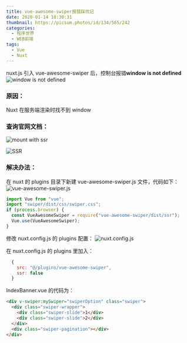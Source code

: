 ```yaml
---
title: vue-awesome-swiper报错踩坑记
date: 2020-01-14 18:30:31
thumbnail: https://picsum.photos/id/134/565/242
categories:
  - 程序世界
  - WEB前端
tags:
  - Vue
  - Nuxt
---
```


nuxt.js 引入 vue-awesome-swiper 后，控制台报错**window is not defined**
![window is not defined](https://s2.ax1x.com/2020/01/19/1CS9tH.jpg)

### 原因：

Nuxt 在服务端渲染时找不到 window

<!--more-->

### 查询官网文档：

![mount with ssr](https://s2.ax1x.com/2020/01/19/1CSF1I.png)

![SSR](https://s2.ax1x.com/2020/01/19/1CSeHS.png)

### 解决办法：

在 nuxt 的 plugins 目录下新建 vue-awesome-swiper.js 文件，代码如下：![vue-awesome-swiper.js](https://s2.ax1x.com/2020/01/19/1CSl3n.png)

```javascript
import Vue from "vue";
import "swiper/dist/css/swiper.css";
if (process.browser) {
  const VueAwesomeSwiper = require("vue-awesome-swiper/dist/ssr");
  Vue.use(VueAwesomeSwiper);
}
```

修改 nuxt.config.js 的 plugins 配置：
![nuxt.config.js](https://s2.ax1x.com/2020/01/19/1CSGuV.png)

在 nuxt.config.js 的 plugins 里加入：

```javascript
  {
    src: "@/plugins/vue-awesome-swiper",
    ssr: false
  }
```

IndexBanner.vue 的代码为：

```html
<div v-swiper:mySwiper="swiperOption" class="swiper">
  <div class="swiper-wrapper">
    <div class="swiper-slide">1</div>
    <div class="swiper-slide">2</div>
  </div>
  <div class="swiper-pagination"></div>
</div>
```
